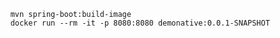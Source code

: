 
        mvn spring-boot:build-image
        docker run --rm -it -p 8080:8080 demonative:0.0.1-SNAPSHOT